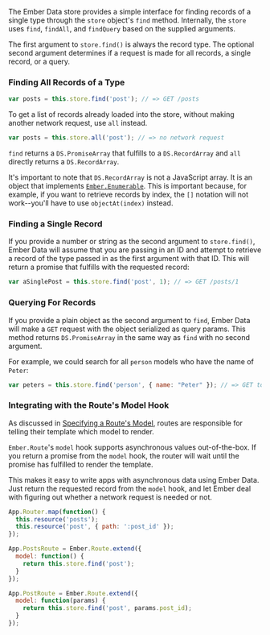 The Ember Data store provides a simple interface for finding records of a single
type through the `store` object's `find` method. Internally, the `store`
uses `find`, `findAll`, and `findQuery` based on the supplied arguments.

The first argument to `store.find()` is always the record type. The optional second
argument determines if a request is made for all records, a single record, or a query.

### Finding All Records of a Type

```javascript
var posts = this.store.find('post'); // => GET /posts
```

To get a list of records already loaded into the store, without making
another network request, use `all` instead.

```javascript
var posts = this.store.all('post'); // => no network request
```

`find` returns a `DS.PromiseArray` that fulfills to a `DS.RecordArray` and `all`
directly returns a `DS.RecordArray`.

It's important to note that `DS.RecordArray` is not a JavaScript array.
It is an object that implements [`Ember.Enumerable`][1]. This is important
because, for example, if you want to retrieve records by index, the `[]` notation
will not work--you'll have to use `objectAt(index)` instead.

[1]: /api/classes/Ember.Enumerable.html

### Finding a Single Record

If you provide a number or string as the second argument to `store.find()`,
Ember Data will assume that you are passing in an ID and attempt to retrieve a record of the type passed in as the first argument with that ID. This will
return a promise that fulfills with the requested record:

```javascript
var aSinglePost = this.store.find('post', 1); // => GET /posts/1
```

### Querying For Records

If you provide a plain object as the second argument to `find`, Ember Data will
make a `GET` request with the object serialized as query params. This method returns
`DS.PromiseArray` in the same way as `find` with no second argument.

For example, we could search for all `person` models who have the name of
`Peter`:

```javascript
var peters = this.store.find('person', { name: "Peter" }); // => GET to /persons?name=Peter
```

### Integrating with the Route's Model Hook

As discussed in [Specifying a Route's Model][3], routes are
responsible for telling their template which model to render.

[3]: /guides/routing/specifying-a-routes-model

`Ember.Route`'s `model` hook supports asynchronous values
out-of-the-box. If you return a promise from the `model` hook, the
router will wait until the promise has fulfilled to render the
template.

This makes it easy to write apps with asynchronous data using Ember
Data. Just return the requested record from the `model` hook, and let
Ember deal with figuring out whether a network request is needed or not.

```javascript
App.Router.map(function() {
  this.resource('posts');
  this.resource('post', { path: ':post_id' });
});

App.PostsRoute = Ember.Route.extend({
  model: function() {
    return this.store.find('post');
  }
});

App.PostRoute = Ember.Route.extend({
  model: function(params) {
    return this.store.find('post', params.post_id);
  }
});
```
